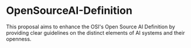 # OpenSourceAI-Definition
This proposal aims to enhance the OSI's Open Source AI Definition by providing clear guidelines on the distinct elements of AI systems and their openness.

